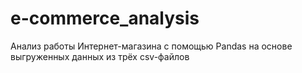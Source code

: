 # e-commerce_analysis
Анализ работы Интернет-магазина с помощью Pandas на основе выгруженных данных из трёх csv-файлов

